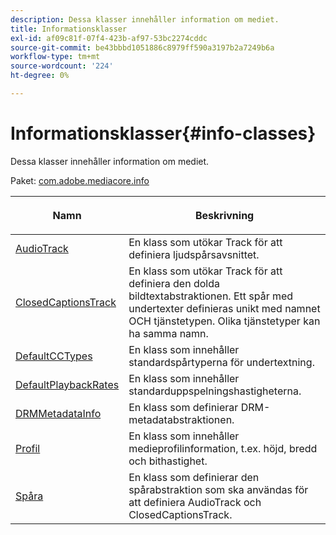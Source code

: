 ```yaml
---
description: Dessa klasser innehåller information om mediet.
title: Informationsklasser
exl-id: af09c81f-07f4-423b-af97-53bc2274cddc
source-git-commit: be43bbbd1051886c8979ff590a3197b2a7249b6a
workflow-type: tm+mt
source-wordcount: '224'
ht-degree: 0%

---
```


# Informationsklasser{#info-classes}

Dessa klasser innehåller information om mediet.

Paket: [com.adobe.mediacore.info](https://help.adobe.com/en_US/primetime/api/psdk/asdoc-dhls_1.4/com/adobe/mediacore/info/package-detail.html)

<table frame="all" colsep="1" rowsep="1" id="table_BC74F0C72F7C443B92C9B28750D812A6"> 
 <thead> 
  <tr rowsep="1"> 
   <th colname="1" class="entry"> <p>Namn </p> </th> 
   <th colname="2" class="entry"> <p>Beskrivning </p> </th> 
  </tr> 
 </thead>
 <tbody> 
  <tr rowsep="1"> 
   <td colname="1"><span class="codeph"><a href="https://help.adobe.com/en_US/primetime/api/psdk/asdoc-dhls_1.4/com/adobe/mediacore/info/AudioTrack.html" format="html" scope="external"> AudioTrack</a></span> </td> 
   <td colname="2"> En klass som utökar Track för att definiera ljudspårsavsnittet.</td> 
  </tr> 
  <tr rowsep="1"> 
   <td colname="1"><span class="codeph"><a href="https://help.adobe.com/en_US/primetime/api/psdk/asdoc-dhls_1.4/com/adobe/mediacore/info/ClosedCaptionsTrack.html" format="html" scope="external"> ClosedCaptionsTrack</a></span></td> 
   <td colname="2"> En klass som utökar Track för att definiera den dolda bildtextabstraktionen. Ett spår med undertexter definieras unikt med namnet OCH tjänstetypen. Olika tjänstetyper kan ha samma namn.</td> 
  </tr> 
  <tr rowsep="1"> 
   <td colname="1"><span class="codeph"><a href="https://help.adobe.com/en_US/primetime/api/psdk/asdoc-dhls_1.4/com/adobe/mediacore/info/DefaultCCTypes.html" format="html" scope="external"> DefaultCCTypes</a></span> </td> 
   <td colname="2"> En klass som innehåller standardspårtyperna för undertextning. </td> 
  </tr> 
  <tr rowsep="1"> 
   <td colname="1"><span class="codeph"><a href="https://help.adobe.com/en_US/primetime/api/psdk/asdoc-dhls_1.4/com/adobe/mediacore/info/DefaultPlaybackRates.html" format="html" scope="external"> DefaultPlaybackRates</a></span> </td> 
   <td colname="2"> En klass som innehåller standarduppspelningshastigheterna. </td> 
  </tr> 
  <tr rowsep="1"> 
   <td colname="1"><span class="codeph"><a href="https://help.adobe.com/en_US/primetime/api/psdk/asdoc-dhls_1.4/com/adobe/mediacore/info/DRMMetadataInfo.html" format="html" scope="external"> DRMMetadataInfo</a></span> </td> 
   <td colname="2"> En klass som definierar DRM-metadatabstraktionen. </td> 
  </tr> 
  <tr rowsep="1"> 
   <td colname="1"><span class="codeph"><a href="https://help.adobe.com/en_US/primetime/api/psdk/asdoc-dhls_1.4/com/adobe/mediacore/info/Profile.html" format="html" scope="external"> Profil</a></span></td> 
   <td colname="2"> En klass som innehåller medieprofilinformation, t.ex. höjd, bredd och bithastighet. </td> 
  </tr> 
  <tr rowsep="0"> 
   <td colname="1"><span class="codeph"><a href="https://help.adobe.com/en_US/primetime/api/psdk/asdoc-dhls_1.4/com/adobe/mediacore/info/Track.html" format="html" scope="external"> Spåra</a></span></td> 
   <td colname="2">En klass som definierar den spårabstraktion som ska användas för att definiera <span class="codeph"> AudioTrack</span> och <span class="codeph"> ClosedCaptionsTrack</span>. </td> 
  </tr> 
 </tbody> 
</table>
